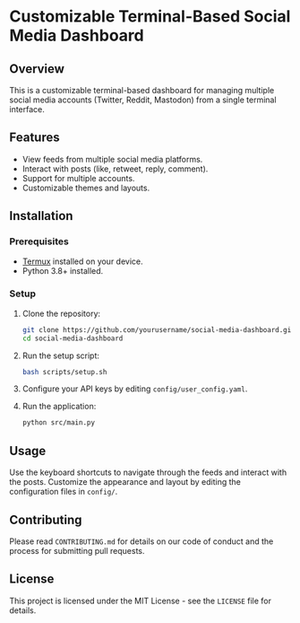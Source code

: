 # Customizable Terminal-Based Social Media Dashboard

## Overview
This is a customizable terminal-based dashboard for managing multiple social media accounts (Twitter, Reddit, Mastodon) from a single terminal interface.

## Features
- View feeds from multiple social media platforms.
- Interact with posts (like, retweet, reply, comment).
- Support for multiple accounts.
- Customizable themes and layouts.

## Installation

### Prerequisites
- [Termux](https://termux.com/) installed on your device.
- Python 3.8+ installed.

### Setup
1. Clone the repository:
    ```bash
    git clone https://github.com/yourusername/social-media-dashboard.git
    cd social-media-dashboard
    ```

2. Run the setup script:
    ```bash
    bash scripts/setup.sh
    ```

3. Configure your API keys by editing `config/user_config.yaml`.

4. Run the application:
    ```bash
    python src/main.py
    ```

## Usage
Use the keyboard shortcuts to navigate through the feeds and interact with the posts. Customize the appearance and layout by editing the configuration files in `config/`.

## Contributing
Please read `CONTRIBUTING.md` for details on our code of conduct and the process for submitting pull requests.

## License
This project is licensed under the MIT License - see the `LICENSE` file for details.
